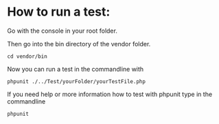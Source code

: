 # How to run a test:

Go with the console in your root folder.

Then go into the bin directory of the vendor folder.
```shell
cd vendor/bin
```

Now you can run a test in the commandline with
```shell
phpunit ./../Test/yourFolder/yourTestFile.php
```


If you need help or more information how to test with phpunit 
type in the commandline
```shell
phpunit
```
